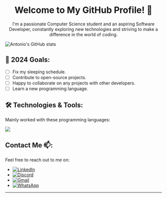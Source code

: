 <h1 align=center>
 Welcome to My GitHub Profile! 👋
</h1> 

<p align = center >I'm a passionate Computer Science student and an aspiring Software Developer, constantly exploring new technologies and striving to make a difference in the world of coding. </p>

![Antonio's GitHub stats](https://github-readme-stats.vercel.app/api?username=eMhctaCtnaCuoY&show_icons=true&theme=radical)

## 🎯 2024 Goals:
- [ ] Fix my sleeping schedule.
- [ ] Contribute to open-source projects.
- [ ] Happy to collaborate on any projects with other developers.
- [ ] Learn a new programming language.

## 🛠️ Technologies & Tools:
<p>
  Mainly worked with these programming languages:
</p>

<p 
  <a href="https://skillicons.dev">
    <img src="https://skillicons.dev/icons?i=js,html,css,cpp,java,python&theme=dark&perline=3" />
  </a>
</p>

## Contact Me 📫:
Feel free to reach out to me on:
- [![LinkedIn](https://img.shields.io/badge/-LinkedIn-0A66C2?style=flat&logo=LinkedIn&logoColor=white)](https://www.linkedin.com/in/antonio-yanchev-00a938227/)
- [![Discord](https://img.shields.io/badge/Discord-%235865F2.svg?style=flat-square&logo=discord&logoColor=white)](https://discord.com/users/267356966299369493)
- [![Gmail](https://img.shields.io/badge/Gmail-D14836?style=flat-square&logo=gmail&logoColor=white)](mailto:antonio.yanchev@gmail.com)
- [![WhatsApp](https://img.shields.io/badge/-WhatsApp-25D366?style=flat&logo=WhatsApp&logoColor=white)](https://wa.me/+447464725420)

---

